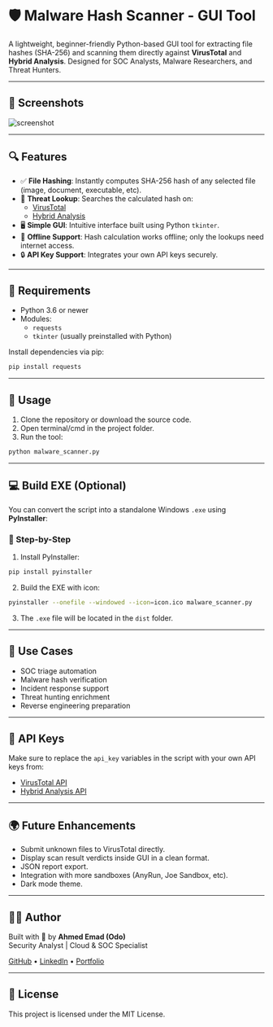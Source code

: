 # 🛡️ Malware Hash Scanner - GUI Tool

A lightweight, beginner-friendly Python-based GUI tool for extracting file hashes (SHA-256) and scanning them directly against **VirusTotal** and **Hybrid Analysis**. Designed for SOC Analysts, Malware Researchers, and Threat Hunters.

---

## 📸 Screenshots

![screenshot](screenshot.png) <!-- Replace with your screenshot if available -->

---

## 🔍 Features

- ✅ **File Hashing**: Instantly computes SHA-256 hash of any selected file (image, document, executable, etc).
- 🧠 **Threat Lookup**: Searches the calculated hash on:
  - [VirusTotal](https://www.virustotal.com/gui/home/search)
  - [Hybrid Analysis](https://www.hybrid-analysis.com/)
- 🖥️ **Simple GUI**: Intuitive interface built using Python `tkinter`.
- 🔐 **Offline Support**: Hash calculation works offline; only the lookups need internet access.
- 🔒 **API Key Support**: Integrates your own API keys securely.

---

## 🧰 Requirements

- Python 3.6 or newer
- Modules:
  - `requests`
  - `tkinter` (usually preinstalled with Python)

Install dependencies via pip:

```bash
pip install requests
```

---

## 🚀 Usage

1. Clone the repository or download the source code.
2. Open terminal/cmd in the project folder.
3. Run the tool:

```bash
python malware_scanner.py
```

---

## 💻 Build EXE (Optional)

You can convert the script into a standalone Windows `.exe` using **PyInstaller**:

### 🔧 Step-by-Step

1. Install PyInstaller:

```bash
pip install pyinstaller
```

2. Build the EXE with icon:

```bash
pyinstaller --onefile --windowed --icon=icon.ico malware_scanner.py
```

3. The `.exe` file will be located in the `dist` folder.

---

## 📌 Use Cases

- SOC triage automation
- Malware hash verification
- Incident response support
- Threat hunting enrichment
- Reverse engineering preparation

---

## 🔐 API Keys

Make sure to replace the `api_key` variables in the script with your own API keys from:

- [VirusTotal API](https://developers.virustotal.com/reference/overview)
- [Hybrid Analysis API](https://www.hybrid-analysis.com/docs/api/v2/overview)

---

## 🌍 Future Enhancements

- Submit unknown files to VirusTotal directly.
- Display scan result verdicts inside GUI in a clean format.
- JSON report export.
- Integration with more sandboxes (AnyRun, Joe Sandbox, etc).
- Dark mode theme.

---

## 👨‍💻 Author

Built with 💙 by **Ahmed Emad (Odo)**  
Security Analyst | Cloud & SOC Specialist

[GitHub](https://github.com/ahmedemad) • [LinkedIn](https://www.linkedin.com/in/ahmedemad/) • [Portfolio](https://eng-ahmed-emad.github.io/AhmedEmad-Dev/)

---

## 📝 License

This project is licensed under the MIT License.